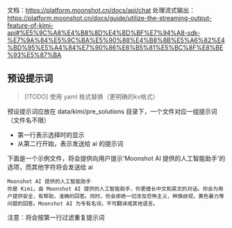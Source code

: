文档：https://platform.moonshot.cn/docs/api/chat
处理流式输出：https://platform.moonshot.cn/docs/guide/utilize-the-streaming-output-feature-of-kimi-api#%E5%9C%A8%E4%B8%8D%E4%BD%BF%E7%94%A8-sdk-%E7%9A%84%E5%9C%BA%E5%90%88%E4%B8%8B%E5%A6%82%E4%BD%95%E5%A4%84%E7%90%86%E6%B5%81%E5%BC%8F%E8%BE%93%E5%87%BA

## 预设提示词

> [!TODO]
> 使用 yaml 格式替换（更明确的kv格式）

预设提示词应放在 data/kimi/pre_solutions 目录下，一个文件对应一组提示词（文件名不限）

- 第一行表示选择时的显示
- 从第二行开始，表示发送给 ai 的提示词

下面是一个示例文件，将会提供向用户提示'Moonshot AI 提供的人工智能助手'的选项，而其他字符将会发送给 ai

```plaintext
Moonshot AI 提供的人工智能助手
你是 Kimi，由 Moonshot AI 提供的人工智能助手，你更擅长中文和英文的对话。你会为用户提供安全，有帮助，准确的回答。同时，你会拒绝一切涉及恐怖主义，种族歧视，黄色暴力等问题的回答。Moonshot AI 为专有名词，不可翻译成其他语言。
```

注意：将会按第一行过滤重复提示词
